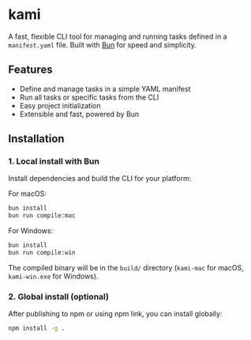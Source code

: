# kami

A fast, flexible CLI tool for managing and running tasks defined in a `manifest.yaml` file. Built with [Bun](https://bun.sh) for speed and simplicity.

## Features

- Define and manage tasks in a simple YAML manifest
- Run all tasks or specific tasks from the CLI
- Easy project initialization
- Extensible and fast, powered by Bun

## Installation

### 1. Local install with Bun

Install dependencies and build the CLI for your platform:

For macOS:
```bash
bun install
bun run compile:mac
```

For Windows:
```bash
bun install
bun run compile:win
```

The compiled binary will be in the `build/` directory (`kami-mac` for macOS, `kami-win.exe` for Windows).

### 2. Global install (optional)

After publishing to npm or using npm link, you can install globally:

```bash
npm install -g .
```
or
```bash
bun install
bun run compile:mac   # or compile:win
npm link
```

### 3. Install via install.sh (curl)

Alternatively, use the provided install script (requires git and curl):

```bash
curl -fsSL https://raw.githubusercontent.com/wess/kami/main/install.sh | sh
```
Replace the URL with your actual repository if needed.

This will install kami to your system and link the CLI globally (if permissions allow).


## Usage

After installation, you can use the CLI directly:

```bash
kami <command>
```

Or, if running locally with Bun:

```bash
bun run src/cli/index.ts <command>
```

### CLI Commands

```
kami - CLI for managing kami tasks

Usage:
  kami help           Show this help message
  kami init           Create a new manifest.yaml in the current directory
  kami run            Run all items in manifest.yaml
  kami run <name>     Run a specific item in manifest.yaml
```

### Example

**Initialize a new manifest:**

```bash
bun run index.ts init
```

**Run all tasks:**

```bash
bun run index.ts run
```

**Run a specific task:**

```bash
bun run index.ts run build
```

## Example manifest.yaml

```yaml
tasks:
  build:
    command: "bun build"
  test:
    command: "bun test"
```

## Project Structure

```
kami/
├── src/                # Source code for CLI and plugins
│   ├── cli/            # CLI entry point and commands
│   └── plugins/        # Plugin system (e.g., yaml)
├── examples/           # Example server/task files
├── manifest.yaml       # Example manifest file
├── package.json        # Project metadata
├── bunfig.toml         # Bun configuration
├── LICENSE             # MIT License
└── README.md           # Project documentation
```

## Contributing

Contributions are welcome! Please open issues or submit pull requests for bug fixes, features, or documentation improvements.

1. Fork the repository
2. Create a new branch for your feature or fix
3. Commit your changes with clear messages
4. Open a pull request describing your changes

## License

This project is licensed under the [MIT License](./LICENSE).

